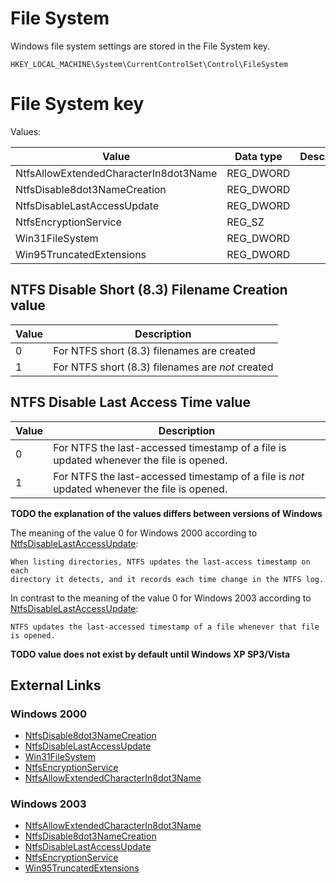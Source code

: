 # File System

Windows file system settings are stored in the File System key.

```
HKEY_LOCAL_MACHINE\System\CurrentControlSet\Control\FileSystem
```

# File System key

Values:

Value | Data type | Description
--- | --- | ---
NtfsAllowExtendedCharacterIn8dot3Name | REG_DWORD |
NtfsDisable8dot3NameCreation | REG_DWORD |
NtfsDisableLastAccessUpdate | REG_DWORD |
NtfsEncryptionService | REG_SZ |
Win31FileSystem | REG_DWORD |
Win95TruncatedExtensions | REG_DWORD |

## NTFS Disable Short (8.3) Filename Creation value

Value | Description
--- | ---
0 | For NTFS short (8.3) filenames are created
1 | For NTFS short (8.3) filenames are *not* created

## NTFS Disable Last Access Time value

Value | Description
--- | ---
0 | For NTFS the last-accessed timestamp of a file is updated whenever the file is opened.
1 | For NTFS the last-accessed timestamp of a file is *not* updated whenever the file is opened.

**TODO the explanation of the values differs between versions of Windows**

The meaning of the value 0 for Windows 2000 according to
[NtfsDisableLastAccessUpdate](https://docs.microsoft.com/en-us/previous-versions/windows/it-pro/windows-2000-server/cc959914(v=technet.10)):

```
When listing directories, NTFS updates the last-access timestamp on each
directory it detects, and it records each time change in the NTFS log.
```

In contrast to the meaning of the value 0 for Windows 2003 according to
[NtfsDisableLastAccessUpdate](https://docs.microsoft.com/en-us/previous-versions/windows/it-pro/windows-server-2003/cc758569(v=ws.10)):

```
NTFS updates the last-accessed timestamp of a file whenever that file is opened.
```

**TODO value does not exist by default until Windows XP SP3/Vista**

## External Links

### Windows 2000

* [NtfsDisable8dot3NameCreation](https://docs.microsoft.com/en-us/previous-versions/windows/it-pro/windows-2000-server/cc959352(v=technet.10))
* [NtfsDisableLastAccessUpdate](https://docs.microsoft.com/en-us/previous-versions/windows/it-pro/windows-2000-server/cc959914(v=technet.10))
* [Win31FileSystem](https://docs.microsoft.com/en-us/previous-versions/windows/it-pro/windows-2000-server/cc976058(v=technet.10))
* [NtfsEncryptionService](https://docs.microsoft.com/en-us/previous-versions/windows/it-pro/windows-2000-server/cc976057(v=technet.10))
* [NtfsAllowExtendedCharacterIn8dot3Name](https://docs.microsoft.com/en-us/previous-versions/windows/it-pro/windows-2000-server/cc963196(v=technet.10))

### Windows 2003

* [NtfsAllowExtendedCharacterIn8dot3Name](https://docs.microsoft.com/en-us/previous-versions/windows/it-pro/windows-server-2003/cc781607(v=ws.10))
* [NtfsDisable8dot3NameCreation](https://docs.microsoft.com/en-us/previous-versions/windows/it-pro/windows-server-2003/cc778996(v=ws.10))
* [NtfsDisableLastAccessUpdate](https://docs.microsoft.com/en-us/previous-versions/windows/it-pro/windows-server-2003/cc758569(v=ws.10))
* [NtfsEncryptionService](https://docs.microsoft.com/en-us/previous-versions/windows/it-pro/windows-server-2003/cc739602(v=ws.10))
* [Win95TruncatedExtensions](https://docs.microsoft.com/en-us/previous-versions/windows/it-pro/windows-server-2003/cc756733(v=ws.10))

